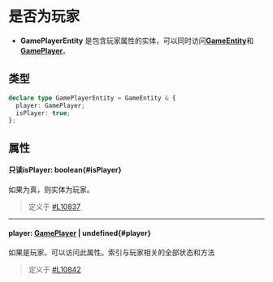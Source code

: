 <script setup>
import '/style.css'
</script>
# 是否为玩家

- **GamePlayerEntity** 是包含玩家属性的实体，可以同时访问[**GameEntity**](/GameEntity/)和[**GamePlayer**](/GamePlayer/)。

## 类型

```typescript
declare type GamePlayerEntity = GameEntity & {
  player: GamePlayer;
  isPlayer: true;
};
```
## 属性

#### <font id="API" /><font id="ReadOnly">只读</font>isPlayer<font id="Type">: boolean</font>{#isPlayer} 

如果为真，则实体为玩家。

> 定义于 [#L10837](https://github.com/box3lab/arena_dts/blob/main/GameAPI.d.ts#L10837)

---


#### <font id="API" />player<font id="Type">: [GamePlayer](/GamePlayer/) | undefined</font>{#player} 

如果是玩家，可以访问此属性。索引与玩家相关的全部状态和方法

> 定义于 [#L10842](https://github.com/box3lab/arena_dts/blob/main/GameAPI.d.ts#L10842)